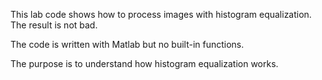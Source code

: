 This lab code shows how to process images with histogram equalization. The result is not bad. 

The code is written with Matlab but no built-in functions. 

The purpose is to understand how histogram equalization works.

